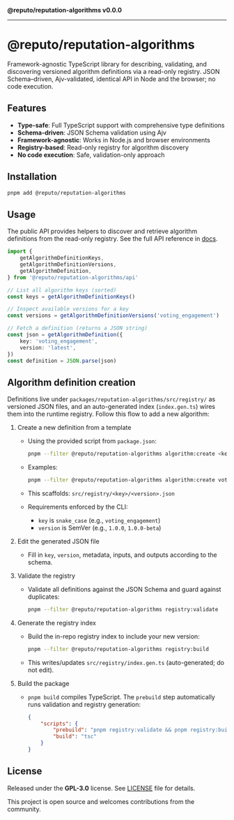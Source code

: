**@reputo/reputation-algorithms v0.0.0**

***

# @reputo/reputation-algorithms

Framework-agnostic TypeScript library for describing, validating, and discovering versioned algorithm definitions via a read-only registry. JSON Schema–driven, Ajv-validated, identical API in Node and the browser; no code execution.

## Features

- **Type-safe**: Full TypeScript support with comprehensive type definitions
- **Schema-driven**: JSON Schema validation using Ajv
- **Framework-agnostic**: Works in Node.js and browser environments
- **Registry-based**: Read-only registry for algorithm discovery
- **No code execution**: Safe, validation-only approach

## Installation

```bash
pnpm add @reputo/reputation-algorithms
```

## Usage

The public API provides helpers to discover and retrieve algorithm definitions from the read-only registry. See the full API reference in [docs](_media/globals.md).

```ts
import {
    getAlgorithmDefinitionKeys,
    getAlgorithmDefinitionVersions,
    getAlgorithmDefinition,
} from '@reputo/reputation-algorithms/api'

// List all algorithm keys (sorted)
const keys = getAlgorithmDefinitionKeys()

// Inspect available versions for a key
const versions = getAlgorithmDefinitionVersions('voting_engagement')

// Fetch a definition (returns a JSON string)
const json = getAlgorithmDefinition({
    key: 'voting_engagement',
    version: 'latest',
})
const definition = JSON.parse(json)
```

## Algorithm definition creation

Definitions live under `packages/reputation-algorithms/src/registry/` as versioned JSON files, and an auto-generated index (`index.gen.ts`) wires them into the runtime registry. Follow this flow to add a new algorithm:

1. Create a new definition from a template
    - Using the provided script from `package.json`:

        ```bash
        pnpm --filter @reputo/reputation-algorithms algorithm:create <key> <version>
        ```

    - Examples:

        ```bash
        pnpm --filter @reputo/reputation-algorithms algorithm:create voting_engagement 1.1.0
        ```

    - This scaffolds: `src/registry/<key>/<version>.json`
    - Requirements enforced by the CLI:
        - `key` is `snake_case` (e.g., `voting_engagement`)
        - `version` is SemVer (e.g., `1.0.0`, `1.0.0-beta`)

2. Edit the generated JSON file
    - Fill in `key`, `version`, metadata, inputs, and outputs according to the schema.

3. Validate the registry
    - Validate all definitions against the JSON Schema and guard against duplicates:

        ```bash
        pnpm --filter @reputo/reputation-algorithms registry:validate
        ```

4. Generate the registry index
    - Build the in-repo registry index to include your new version:

        ```bash
        pnpm --filter @reputo/reputation-algorithms registry:build
        ```

    - This writes/updates `src/registry/index.gen.ts` (auto-generated; do not edit).

5. Build the package
    - `pnpm build` compiles TypeScript. The `prebuild` step automatically runs validation and registry generation:

        ```json
        {
            "scripts": {
                "prebuild": "pnpm registry:validate && pnpm registry:build",
                "build": "tsc"
            }
        }
        ```

## License

Released under the **GPL-3.0** license. See [LICENSE](_media/LICENSE) file for details.

This project is open source and welcomes contributions from the community.
